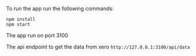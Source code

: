 To run the app run the following commands:

`npm install ` <br>
`npm start ` <br>

The app run on port 3100

The api endpoint to get the data from xero
`http://127.0.0.1:3100/api/data` <br>

